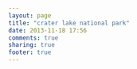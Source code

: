 ```yaml
---
layout: page
title: "crater lake national park"
date: 2013-11-18 17:56
comments: true
sharing: true
footer: true
---
```

